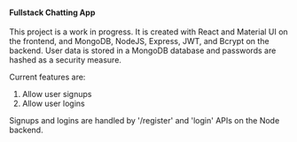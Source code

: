 #### Fullstack Chatting App

This project is a work in progress. It is created with React and Material UI on the frontend, and MongoDB, NodeJS, Express, JWT, and Bcrypt on the backend. User data is stored in a MongoDB database and passwords are hashed as a security measure. 

Current features are:

1. Allow user signups
2. Allow user logins

Signups and logins are handled by '/register' and 'login' APIs on the Node backend. 